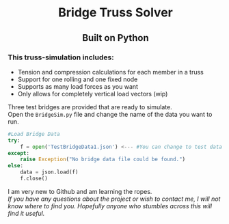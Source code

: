 <h1 align="center">Bridge Truss Solver</h1>
<h2 align="center">Built on Python</h2>
<h3>This truss-simulation includes:</h3>
<ul>
  <li>Tension and compression calculations for each member in a truss</li>
  <li>Support for one rolling and one fixed node</li>
  <li>Supports as many load forces as you want</li>
  <li>Only allows for completely vertical load vectors (wip)</li>
</ul>

Three test bridges are provided that are ready to simulate.<br>
Open the <code>BridgeSim.py</code> file and change the name of the data you want to run.<br>

``` python
#Load Bridge Data
try:
    f = open('TestBridgeData1.json') <--- #You can change to test data 1,2, or 3
except:
    raise Exception("No bridge data file could be found.")
else:
    data = json.load(f)
    f.close()
```

I am very new to Github and am learning the ropes. <br>
*If you have any questions about the project or wish to contact me, I will not know where to find you. Hopefully anyone who stumbles across this will find it useful.*
